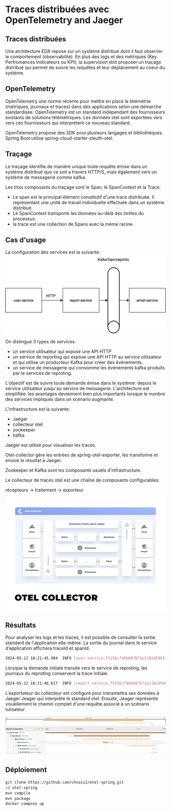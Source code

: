 # Traces distribuées avec OpenTelemetry and Jaeger

## Traces distribuées

Une architecture EDA repose sur un système distribué dont il faut observer le comportement (observabilité). En plus des logs et des métriques (Key Perfromances Indicateurs ou KPI), la supervision doit proposer un traçage distribué qui permet de suivre les requêtes et leur déplacement au coeur du système.

## OpenTelemetry

OpenTelemetry une norme récente pour mettre en place la télémétrie (métriques, journaux et traces) dans des applications selon une démarche standardisée.
OpenTelemetry est un standard indépendant des fournisseurs existants de solutions télémétriques. Les données otel sont exportées vers vers ces fournisseurs qui interprétent ce nouveau standard.

OpenTelemetry propose des SDK pour plusieurs langages et bibliothèques. Spring Boot utilise spring-cloud-starter-sleuth-otel.

## Traçage

Le traçage identifie de manière unique toute requête émise dans un système distribué que ce soit a travers HTTP/S, mais également vers un système de messagerie comme kafka.

Les trois composants du traçage sont le Span, le SpanContext et la Trace.

- Le span est le principal élément constitutif d'une trace distribuée. Il représentant une unité de travail individuelle effectuée dans un système distribué.
- Le SpanContext transporte les données au-delà des limites du processus.
- la trace est une collection de Spans avec la même racine.

## Cas d'usage

La configuration des services est la suivante:
![Aperçu](images/overview.png "Aperçu")

On distingue 3 types de services:

- un service utilisateur qui expose une API HTTP
- un service de reporting qui  expose une API HTTP au service utilisateur  et qui utilise un producteur Kafka pour créer des événements.
- un service de messagerie qui consomme les événements kafka produits par le services de reproting.

L'objectif est de suivre toute demande émise dans le système: depuis le service utilisateur jusqu'au service de messagerie. L'architecture est simplifiée: les  avantages deviennent bien plus importants lorsque le monbre des services impliqués dans un scénario augmante.

L'infrastructure est la suivante:

- Jaeger
- collecteur otel
- zookeeper
- kafka

Jaeger est utilisé pour visualiser les traces.

Otel-collector gère les entrées de spring-otel-exporter, les transforme et envoie le résultat à Jaeger.

Zookeeper et Kafka sont les composants usuels d'infrastructure.

Le collecteur de traces otel est une chaîne de composants configurables:

récepteurs -> traitement -> exporteur

![collecteur otel](images/otel-collector.svg "Collecteur otel")

## Résultats

Pour analyser les logs et les traces, il est possible de consulter la sortie standard de l'application elle-même. La sortie du journal dans le service d’application affichera traceId et spanId.

```bash
2024-05-12 18:21:45.984  INFO [user-service,f515bcf46b607671e1182d5903a5d261,779f554008223b4c] 1 --- [nio-8080-exec-1] c.tracing.service.users.UserController   : Creating new report for user: 1
```

Lorsque la demande initiale transite vers le service de reproting, les journaux du reproting conservent la trace initiale.

```bash
2024-05-12 18:21:46.617  INFO [report-service,f515bcf46b607671e1182d5903a5d261,75dc1c69c94bf0f2] 1 --- [nio-8080-exec-1] c.t.service.reports.ReportController     : Creating new report: 1
```

L'exportateur du collecteur est configuré pour transmettra ses données à Jaeger
Jeager qui interprète le standard otel. Ensuite, Jeager représente visuellement le chemin complet d'une requête associé à un scénario tulisateur.

![jaeger](images/jaeger.png "jaeger")

## Déploiement

```bash
git clone https://github.com/chvois1/otel-spring.git
cd otel-spring 
mvn compile
mvn package
docker compose up
```
